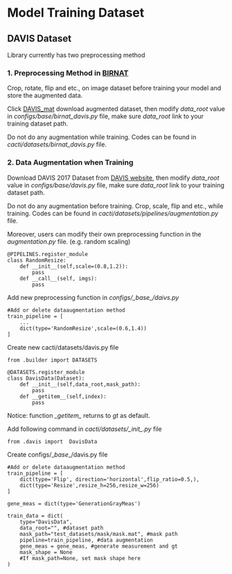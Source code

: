 # Model Training Dataset 
## DAVIS Dataset 
Library currently has two preprocessing method

### 1. Preprocessing Method in [BIRNAT](../configs/BIRNAT/README_cn.md)
Crop, rotate, flip and etc., on image dataset before training your model and store the augmented data.

Click [DAVIS_mat]() download augmented dataset, then modify *data_root* value in *configs/_base_/birnat_davis.py* file, make sure *data_root* link to your training dataset path.

Do not do any augmentation while training. Codes can be found in *cacti/datasets/birnat_davis.py* file.

### 2. Data Augmentation when Training 
Download DAVIS 2017 Dataset from [DAVIS website](https://davischallenge.org/), then modify *data_root* value in *configs/_base_/davis.py* file, make sure *data_root* link to your training dataset path.

Do not do any augmentation before training. Crop, scale, flip and etc., while training. Codes can be found in *cacti/datasets/pipelines/augmentation.py* file.

Moreover, users can modify their own preprocessing function in the *augmentation.py* file. (e.g. random scaling)

```
@PIPELINES.register_module
class RandomResize:
    def __init__(self,scale=(0.8,1.2)):
        pass
    def __call__(self, imgs):
        pass

```
Add new preprocessing function in *configs/\__base__/daivs.py*

```
#Add or delete dataaugmentation method
train_pipeline = [
    ... 
    dict(type='RandomResize',scale=(0.6,1.4))
] 
```

Create new cacti/datasets/davis.py file

```
from .builder import DATASETS

@DATASETS.register_module 
class DavisData(Dataset):
    def __init__(self,data_root,mask_path):
        pass
    def __getitem__(self,index):
        pass
```
Notice: function *\__getitem__* returns to *gt* as default.

Add following command in *cacti/datasets/\__init__.py* file

```
from .davis import  DavisData
```

Create configs/\__base__/davis.py file

```
#Add or delete dataaugmentation method
train_pipeline = [
    dict(type='Flip', direction='horizontal',flip_ratio=0.5,),
    dict(type='Resize',resize_h=256,resize_w=256)
]

gene_meas = dict(type='GenerationGrayMeas') 

train_data = dict(
    type="DavisData",
    data_root="", #dataset path 
    mask_path="test_datasets/mask/mask.mat", #mask path 
    pipeline=train_pipeline, #data augmentation 
    gene_meas = gene_meas, #generate measurement and gt 
    mask_shape = None
    #If mask_path=None, set mask shape here
)
```